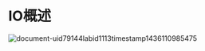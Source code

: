 # IO概述

![document-uid79144labid1113timestamp1436110985475](C:\Users\1\Desktop\document-uid79144labid1113timestamp1436110985475.png)

